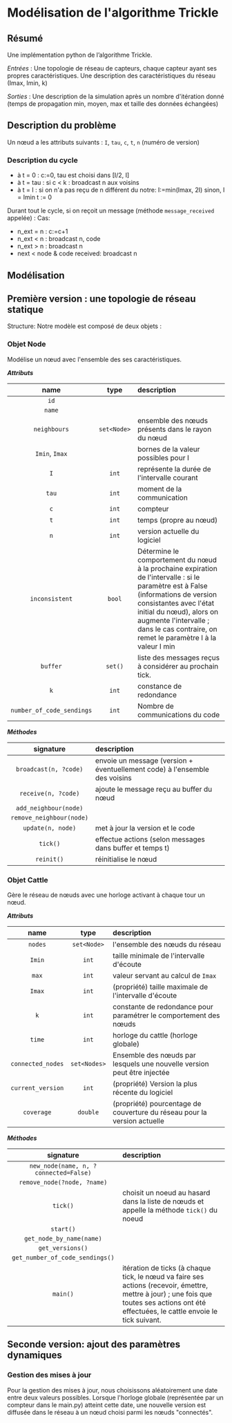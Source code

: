 ﻿# Modélisation de l'algorithme Trickle

## Résumé

Une implémentation python de l’algorithme Trickle.

*Entrées* : Une topologie de réseau de capteurs, chaque capteur ayant ses propres caractéristiques. Une description des caractéristiques du réseau (Imax, Imin, k)

*Sorties* :
Une description de la simulation après un nombre d'itération donné (temps de propagation min, moyen, max et taille des données échangées)

## Description du problème

Un nœud a les attributs suivants : `I`, `tau`, `c`, `t`, `n` (numéro de version)

### Description du cycle

- à t = 0 : c:=0, tau est choisi dans [I/2, I]
- à t = tau : si c < k : broadcast n aux voisins
- à t = I : si on n'a pas reçu de n différent du notre: I:=min(Imax, 2I)
		sinon, I = Imin
		t := 0

Durant tout le cycle, si on reçoit un message (méthode `message_received` appelée) :
Cas:

- n_ext = n : c:=c+1
- n_ext < n : broadcast n, code
- n_ext > n : broadcast n
- next < node & code received: broadcast n

## Modélisation

## Première version : une topologie de réseau statique

Structure: Notre modèle est composé de deux objets :

### Objet Node

Modélise un nœud avec l'ensemble des ses caractéristiques.

***Attributs***

| name | type | description |
|:----:|:----:|:----------- |
| `id` | | |
| `name` | | |
| `neighbours` | `set<Node>` | ensemble des nœuds présents dans le rayon du nœud |
| `Imin`, `Imax` | | bornes de la valeur possibles pour I |
| `I` | `int` | représente la durée de l'intervalle courant |
| `tau` | `int` | moment de la communication |
| `c` | `int` | compteur |
| `t` | `int` | temps (propre au nœud) |
| `n` | `int` | version actuelle du logiciel |
| `inconsistent` | `bool` | Détermine le comportement du nœud à la prochaine expiration de l'intervalle : si le paramètre est à False (informations de version consistantes avec l'état initial du nœud), alors on augmente l'intervalle ; dans le cas contraire, on remet le paramètre I à la valeur I min |
| `buffer` | `set()` | liste des messages reçus à considérer au prochain tick. |
| `k` | `int` | constance de redondance |
| `number_of_code_sendings` | `int` | Nombre de communications du code |

***Méthodes***

| signature | description |
|:---------:|:----------- |
| `broadcast(n, ?code)` | envoie un message (version + éventuellement code) à l'ensemble des voisins |
| `receive(n, ?code)` | ajoute le message reçu au buffer du nœud |
| `add_neighbour(node)` | |
| `remove_neighbour(node)` | |
| `update(n, node)` | met à jour la version et le code |
| `tick()`  | effectue actions (selon messages dans buffer et temps t) |
| `reinit()` | réinitialise le nœud |

### Objet Cattle

Gère le réseau de nœuds avec une horloge activant à chaque tour un nœud.

***Attributs***

| name | type | description |
|:----:|:----:|:----------- |
| `nodes` | `set<Node>` | l'ensemble des nœuds du réseau |
| `Imin` | `int` | taille minimale de l'intervalle d'écoute |
| `max` | `int` | valeur servant au calcul de `Imax` |
| `Imax` | `int` |(propriété) taille maximale de l'intervalle d'écoute |
| `k` | `int` | constante de redondance pour paramétrer le comportement des nœuds |
| `time` | `int` | horloge du cattle (horloge globale) |
| `connected_nodes` | `set<Nodes>` | Ensemble des nœuds par lesquels une nouvelle version peut être injectée |
| `current_version` | `int` | (propriété) Version la plus récente du logiciel |
| `coverage` | `double` | (propriété) pourcentage de couverture du réseau pour la version actuelle |

***Méthodes***

| signature | description |
|:---------:|:----------- |
| `new_node(name, n, ?connected=False)` | |
| `remove_node(?node, ?name)`| |
| `tick()` | choisit un noeud au hasard dans la liste de nœuds et appelle la méthode `tick()` du noeud |
| `start()` | |
| `get_node_by_name(name)` | |
| `get_versions()` | |
| `get_number_of_code_sendings()` | |
| `main()` | itération de ticks (à chaque tick, le nœud va faire ses actions (recevoir, émettre, mettre à jour) ; une fois que toutes ses actions ont été effectuées, le cattle envoie le tick suivant. |

## Seconde version: ajout des paramètres dynamiques

### Gestion des mises à jour

Pour la gestion des mises à jour, nous choisissons aléatoirement une date entre deux valeurs possibles. Lorsque l'horloge globale (représentée par un compteur dans le main.py) atteint cette date, une nouvelle version est diffusée dans le réseau à un nœud choisi parmi les nœuds "connectés".
